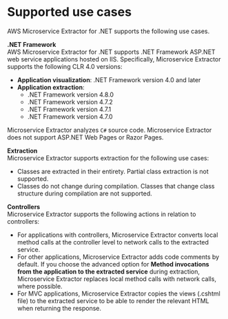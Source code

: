 # Supported use cases<a name="microservice-extractor-supported-versions"></a>

AWS Microservice Extractor for \.NET supports the following use cases\.

**\.NET Framework**  
AWS Microservice Extractor for \.NET supports \.NET Framework ASP\.NET web service applications hosted on IIS\. Specifically, Microservice Extractor supports the following CLR 4\.0 versions:
+ **Application visualization**: \.NET Framework version 4\.0 and later
+ **Application extraction**:
  + \.NET Framework version 4\.8\.0
  + \.NET Framework version 4\.7\.2
  + \.NET Framework version 4\.7\.1
  + \.NET Framework version 4\.7\.0

Microservice Extractor analyzes `C#` source code\. Microservice Extractor does not support ASP\.NET Web Pages or Razor Pages\.

**Extraction**  
Microservice Extractor supports extraction for the following use cases:
+ Classes are extracted in their entirety\. Partial class extraction is not supported\.
+ Classes do not change during compilation\. Classes that change class structure during compilation are not supported\.

**Controllers**  
Microservice Extractor supports the following actions in relation to controllers:
+ For applications with controllers, Microservice Extractor converts local method calls at the controller level to network calls to the extracted service\.
+ For other applications, Microservice Extractor adds code comments by default\. If you choose the advanced option for **Method invocations from the application to the extracted service** during extraction, Microservice Extractor replaces local method calls with network calls, where possible\.
+ For MVC applications, Microservice Extractor copies the views \(\.cshtml file\) to the extracted service to be able to render the relevant HTML when returning the response\.